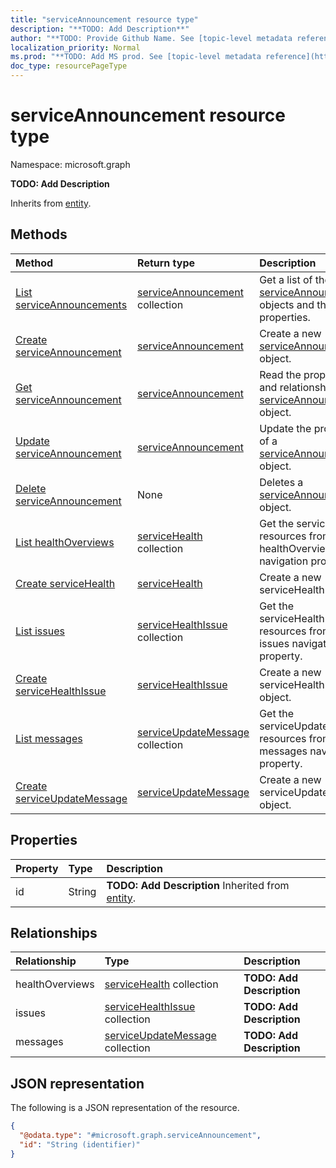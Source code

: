 ```yaml
---
title: "serviceAnnouncement resource type"
description: "**TODO: Add Description**"
author: "**TODO: Provide Github Name. See [topic-level metadata reference](https://msgo.azurewebsites.net/add/document/guidelines/metadata.html#topic-level-metadata)**"
localization_priority: Normal
ms.prod: "**TODO: Add MS prod. See [topic-level metadata reference](https://msgo.azurewebsites.net/add/document/guidelines/metadata.html#topic-level-metadata)**"
doc_type: resourcePageType
---
```


# serviceAnnouncement resource type

Namespace: microsoft.graph



**TODO: Add Description**


Inherits from [entity](../resources/entity.md).

## Methods
|Method|Return type|Description|
|:---|:---|:---|
|[List serviceAnnouncements](../api/serviceannouncement-list.md)|[serviceAnnouncement](../resources/serviceannouncement.md) collection|Get a list of the [serviceAnnouncement](../resources/serviceannouncement.md) objects and their properties.|
|[Create serviceAnnouncement](../api/serviceannouncement-create.md)|[serviceAnnouncement](../resources/serviceannouncement.md)|Create a new [serviceAnnouncement](../resources/serviceannouncement.md) object.|
|[Get serviceAnnouncement](../api/serviceannouncement-get.md)|[serviceAnnouncement](../resources/serviceannouncement.md)|Read the properties and relationships of a [serviceAnnouncement](../resources/serviceannouncement.md) object.|
|[Update serviceAnnouncement](../api/serviceannouncement-update.md)|[serviceAnnouncement](../resources/serviceannouncement.md)|Update the properties of a [serviceAnnouncement](../resources/serviceannouncement.md) object.|
|[Delete serviceAnnouncement](../api/serviceannouncement-delete.md)|None|Deletes a [serviceAnnouncement](../resources/serviceannouncement.md) object.|
|[List healthOverviews](../api/serviceannouncement-list-healthoverviews.md)|[serviceHealth](../resources/servicehealth.md) collection|Get the serviceHealth resources from the healthOverviews navigation property.|
|[Create serviceHealth](../api/serviceannouncement-post-healthoverviews.md)|[serviceHealth](../resources/servicehealth.md)|Create a new serviceHealth object.|
|[List issues](../api/serviceannouncement-list-issues.md)|[serviceHealthIssue](../resources/servicehealthissue.md) collection|Get the serviceHealthIssue resources from the issues navigation property.|
|[Create serviceHealthIssue](../api/serviceannouncement-post-issues.md)|[serviceHealthIssue](../resources/servicehealthissue.md)|Create a new serviceHealthIssue object.|
|[List messages](../api/serviceannouncement-list-messages.md)|[serviceUpdateMessage](../resources/serviceupdatemessage.md) collection|Get the serviceUpdateMessage resources from the messages navigation property.|
|[Create serviceUpdateMessage](../api/serviceannouncement-post-messages.md)|[serviceUpdateMessage](../resources/serviceupdatemessage.md)|Create a new serviceUpdateMessage object.|

## Properties
|Property|Type|Description|
|:---|:---|:---|
|id|String|**TODO: Add Description** Inherited from [entity](../resources/entity.md).|

## Relationships
|Relationship|Type|Description|
|:---|:---|:---|
|healthOverviews|[serviceHealth](../resources/servicehealth.md) collection|**TODO: Add Description**|
|issues|[serviceHealthIssue](../resources/servicehealthissue.md) collection|**TODO: Add Description**|
|messages|[serviceUpdateMessage](../resources/serviceupdatemessage.md) collection|**TODO: Add Description**|

## JSON representation
The following is a JSON representation of the resource.
<!-- {
  "blockType": "resource",
  "keyProperty": "id",
  "@odata.type": "microsoft.graph.serviceAnnouncement",
  "baseType": "microsoft.graph.entity",
  "openType": false
}
-->
``` json
{
  "@odata.type": "#microsoft.graph.serviceAnnouncement",
  "id": "String (identifier)"
}
```

